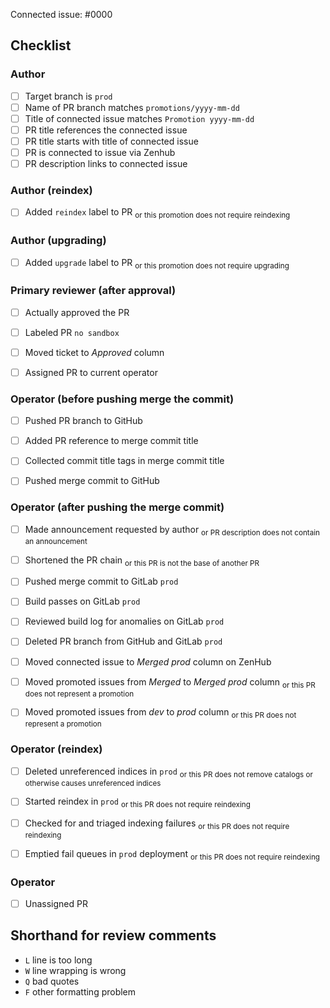 <!-- 
This is the PR template for promotion PRs against `prod`.
-->

Connected issue: #0000


## Checklist


### Author

- [ ] Target branch is `prod`
- [ ] Name of PR branch matches `promotions/yyyy-mm-dd`
- [ ] Title of connected issue matches `Promotion yyyy-mm-dd`
- [ ] PR title references the connected issue
- [ ] PR title starts with title of connected issue
- [ ] PR is connected to issue via Zenhub 
- [ ] PR description links to connected issue

### Author (reindex)

- [ ] Added `reindex` label to PR                                   <sub>or this promotion does not require reindexing</sub>


### Author (upgrading)

- [ ] Added `upgrade` label to PR                                   <sub>or this promotion does not require upgrading</sub>


### Primary reviewer (after approval)

- [ ] Actually approved the PR
- [ ] Labeled PR `no sandbox`
- [ ] Moved ticket to *Approved* column
- [ ] Assigned PR to current operator


### Operator (before pushing merge the commit)

- [ ] Pushed PR branch to GitHub
- [ ] Added PR reference to merge commit title
- [ ] Collected commit title tags in merge commit title
- [ ] Pushed merge commit to GitHub


### Operator (after pushing the merge commit)

- [ ] Made announcement requested by author                         <sub>or PR description does not contain an announcement</sub>
- [ ] Shortened the PR chain                                        <sub>or this PR is not the base of another PR</sub>
- [ ] Pushed merge commit to GitLab `prod`
- [ ] Build passes on GitLab `prod`
- [ ] Reviewed build log for anomalies on GitLab `prod`
- [ ] Deleted PR branch from GitHub and GitLab `prod`
- [ ] Moved connected issue to *Merged prod* column on ZenHub
- [ ] Moved promoted issues from *Merged* to *Merged prod* column  <sub>or this PR does not represent a promotion</sub>
- [ ] Moved promoted issues from *dev* to *prod* column            <sub>or this PR does not represent a promotion</sub>


### Operator (reindex) 

- [ ] Deleted unreferenced indices in `prod`                        <sub>or this PR does not remove catalogs or otherwise causes unreferenced indices</sub> 
- [ ] Started reindex in `prod`                                     <sub>or this PR does not require reindexing</sub>
- [ ] Checked for and triaged indexing failures                     <sub>or this PR does not require reindexing</sub>
- [ ] Emptied fail queues in `prod` deployment                      <sub>or this PR does not require reindexing</sub>


### Operator

- [ ] Unassigned PR


## Shorthand for review comments

- `L` line is too long
- `W` line wrapping is wrong
- `Q` bad quotes
- `F` other formatting problem
